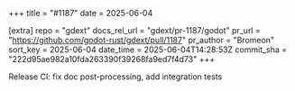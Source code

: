 +++
title = "#1187"
date = 2025-06-04

[extra]
repo = "gdext"
docs_rel_url = "gdext/pr-1187/godot"
pr_url = "https://github.com/godot-rust/gdext/pull/1187"
pr_author = "Bromeon"
sort_key = 2025-06-04
date_time = 2025-06-04T14:28:53Z
commit_sha = "222d95ae982a10fda263390f39268fa9ed7f4d73"
+++

Release CI: fix doc post-processing, add integration tests
